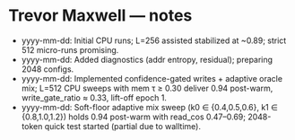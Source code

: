 # Trevor Maxwell — notes
- yyyy-mm-dd: Initial CPU runs; L=256 assisted stabilized at ~0.89; strict 512 micro-runs promising.
- yyyy-mm-dd: Added diagnostics (addr entropy, residual); preparing 2048 configs.
- yyyy-mm-dd: Implemented confidence-gated writes + adaptive oracle mix; L=512 CPU sweeps with mem τ ≥ 0.30 deliver 0.94 post-warm, write_gate_ratio ≈ 0.33, lift-off epoch 1.
- yyyy-mm-dd: Soft-floor adaptive mix sweep (k0 ∈ {0.4,0.5,0.6}, k1 ∈ {0.8,1.0,1.2}) holds 0.94 post-warm with read_cos 0.47–0.69; 2048-token quick test started (partial due to walltime).
